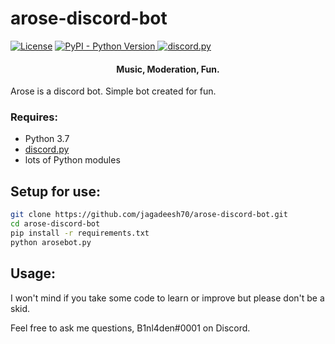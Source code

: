 # arose-discord-bot

[![License](https://img.shields.io/badge/license-MIT-green)](LICENSE)
</a>
<a href="https://www.python.org/downloads/">
<img alt="PyPI - Python Version" src="https://img.shields.io/pypi/pyversions/Red-Discordbot">
</a>
<a href="https://github.com/Rapptz/discord.py/">
<img src="https://img.shields.io/badge/discord-py-blue.svg" alt="discord.py">
</a>

<h4 align ="center">Music, Moderation, Fun.</h4>

Arose is a discord bot. Simple bot created for fun.

### Requires:

- Python 3.7
- [discord.py](https://github.com/rapptz/discord.py)
- lots of Python modules

## Setup for use:

```bash
git clone https://github.com/jagadeesh70/arose-discord-bot.git
cd arose-discord-bot
pip install -r requirements.txt
python arosebot.py
```

## Usage:

I won't mind if you take some code to learn or improve but please don't be a skid.

Feel free to ask me questions, B1nl4den#0001 on Discord.
